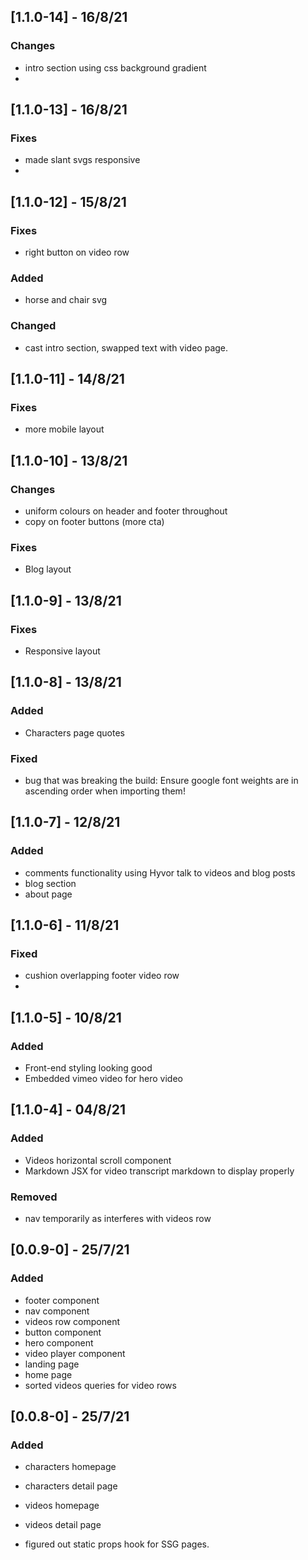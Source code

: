## [1.1.0-14] - 16/8/21
### Changes
- intro section using css background gradient 
- 
## [1.1.0-13] - 16/8/21
### Fixes
- made slant svgs responsive
- 

## [1.1.0-12] - 15/8/21
### Fixes
- right button on video row

### Added
- horse and chair svg

### Changed
- cast intro section, swapped text with video page.

## [1.1.0-11] - 14/8/21
### Fixes
- more mobile layout

## [1.1.0-10] - 13/8/21
### Changes
- uniform colours on header and footer throughout
- copy on footer buttons (more cta)

### Fixes
- Blog layout

## [1.1.0-9] - 13/8/21
### Fixes
- Responsive layout

## [1.1.0-8] - 13/8/21
### Added
- Characters page quotes

### Fixed
- bug that was breaking the build: Ensure google font weights are in ascending order when importing them!

## [1.1.0-7] - 12/8/21
### Added
- comments functionality using Hyvor talk to videos and blog posts
- blog section
- about page
  
## [1.1.0-6] - 11/8/21
### Fixed
- cushion overlapping footer video row
- 

## [1.1.0-5] - 10/8/21
### Added
- Front-end styling looking good
- Embedded vimeo video for hero video

## [1.1.0-4] - 04/8/21
### Added
- Videos horizontal scroll component
- Markdown JSX for video transcript markdown to display properly

### Removed
- nav temporarily as interferes with videos row

## [0.0.9-0] - 25/7/21
### Added
- footer component
- nav component
- videos row component
- button component
- hero component
- video player component
- landing page
- home page
- sorted videos queries for video rows

## [0.0.8-0] - 25/7/21
### Added
- characters homepage
- characters detail page
- videos homepage
- videos detail page

- figured out static props hook for SSG pages.

